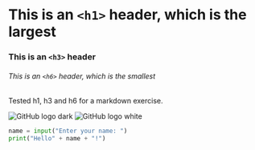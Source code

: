 # This is an `<h1>` header, which is the largest

### This is an `<h3>` header

###### This is an `<h6>` header, which is the smallest

Tested h1, h3 and h6 for a markdown exercise.

![GitHub logo dark](https://github.com/user-attachments/assets/4f83d837-cd58-40a9-adcd-3ea521d545c1)
![GitHub logo white](https://github.com/user-attachments/assets/42f6db20-8a3f-4a00-9833-d2ea5b12b415)

``` python
name = input("Enter your name: ")
print("Hello" + name + "!")
```

